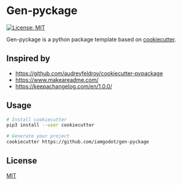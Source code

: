 # Gen-pyckage

[![License: MIT](https://img.shields.io/badge/License-MIT-blue.svg)](LICENSE)

Gen-pyckage is a python package template based on [cookiecutter](https://github.com/audreyr/cookiecutter).

## Inspired by

- https://github.com/audreyfeldroy/cookiecutter-pypackage
- https://www.makeareadme.com/
- https://keepachangelog.com/en/1.0.0/

## Usage

```bash
# Install cookiecutter
pip3 install --user cookiecutter

# Generate your project
cookiecutter https://github.com/iamgodot/gen-pyckage
```

## License
[MIT](LICENSE)
